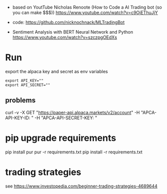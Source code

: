 - based on YoutTube Nicholas Renoote (How to Code a AI Trading bot (so you can make $$$))
https://www.youtube.com/watch?v=c9OjEThuJjY

- code: 
https://github.com/nicknochnack/MLTradingBot

- Sentiment Analysis with BERT Neural Network and Python
https://www.youtube.com/watch?v=szczpgOEdXs

# Run
export the alpaca key and secret as env variables
````
export API_KEY=""
export API_SECRET=""
````


## problems
curl -v -X GET "https://paper-api.alpaca.markets/v2/account" -H "APCA-API-KEY-ID: <api-key>" -H "APCA-API-SECRET-KEY: <api-secret>"

# pip upgrade requirements
pip install pur
pur -r requirements.txt
pip install -r requirements.txt

# trading strategies
see https://www.investopedia.com/beginner-trading-strategies-4689644
